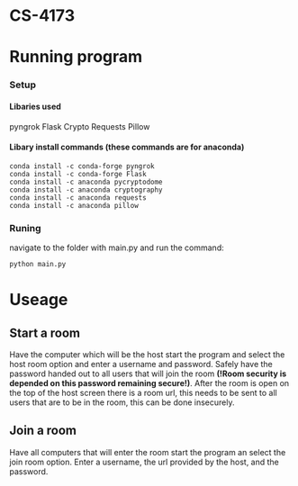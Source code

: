 # CS-4173

# Running program

### Setup
#### Libaries used

pyngrok
Flask
Crypto
Requests
Pillow

#### Libary install commands (these commands are for anaconda)

```
conda install -c conda-forge pyngrok
conda install -c conda-forge Flask
conda install -c anaconda pycryptodome
conda install -c anaconda cryptography
conda install -c anaconda requests
conda install -c anaconda pillow
```

### Runing

navigate to the folder with main.py and run the command:
```
python main.py
```

# Useage

## Start a room

Have the computer which will be the host start the program and select the host room option and enter a username and password. Safely have the password handed out to all users that will join the room **(!Room security is depended on this password remaining secure!)**. After the room is open on the top of the host screen there is a room url, this needs to be sent to all users that are to be in the room, this can be done insecurely.

## Join a room

Have all computers that will enter the room start the program an select the join room option. Enter a username, the url provided by the host, and the password.
